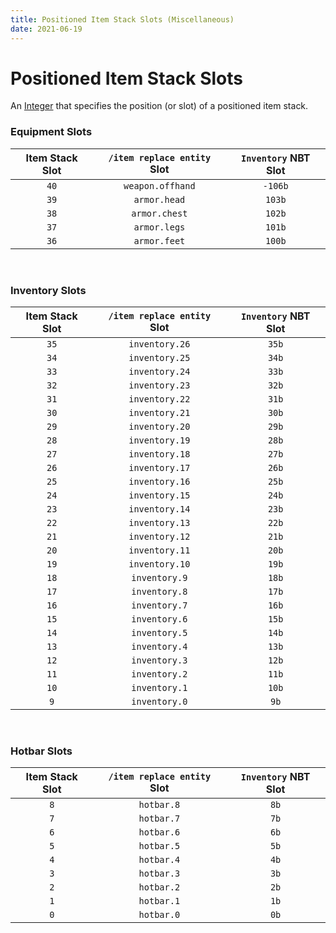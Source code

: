 ```yaml
---
title: Positioned Item Stack Slots (Miscellaneous)
date: 2021-06-19
---
```


# Positioned Item Stack Slots

An [Integer](../data_types/integer.md) that specifies the position (or slot) of a positioned item stack.


### Equipment Slots

  Item Stack Slot  |  `/item replace entity` Slot  |  `Inventory` NBT Slot  
:-----------------:|:-----------------------------:|:-----------------------:
  `40`             |  `weapon.offhand`             |  `-106b`
  `39`             |  `armor.head`                 |  `103b`
  `38`             |  `armor.chest`                |  `102b`
  `37`             |  `armor.legs`                 |  `101b`
  `36`             |  `armor.feet`                 |  `100b`

<br>


### Inventory Slots

  Item Stack Slot  |  `/item replace entity` Slot  |  `Inventory` NBT Slot  
:-----------------:|:-----------------------------:|:-----------------------:
  `35`             |  `inventory.26`               |  `35b`
  `34`             |  `inventory.25`               |  `34b`
  `33`             |  `inventory.24`               |  `33b`
  `32`             |  `inventory.23`               |  `32b`
  `31`             |  `inventory.22`               |  `31b`
  `30`             |  `inventory.21`               |  `30b`
  `29`             |  `inventory.20`               |  `29b`
  `28`             |  `inventory.19`               |  `28b`
  `27`             |  `inventory.18`               |  `27b`
  `26`             |  `inventory.17`               |  `26b`
  `25`             |  `inventory.16`               |  `25b`
  `24`             |  `inventory.15`               |  `24b`
  `23`             |  `inventory.14`               |  `23b`
  `22`             |  `inventory.13`               |  `22b`
  `21`             |  `inventory.12`               |  `21b`
  `20`             |  `inventory.11`               |  `20b`
  `19`             |  `inventory.10`               |  `19b`
  `18`             |  `inventory.9`                |  `18b`
  `17`             |  `inventory.8`                |  `17b`
  `16`             |  `inventory.7`                |  `16b`
  `15`             |  `inventory.6`                |  `15b`
  `14`             |  `inventory.5`                |  `14b`
  `13`             |  `inventory.4`                |  `13b`
  `12`             |  `inventory.3`                |  `12b`
  `11`             |  `inventory.2`                |  `11b`
  `10`             |  `inventory.1`                |  `10b`
  `9`              |  `inventory.0`                |  `9b`

<br>

### Hotbar Slots

  Item Stack Slot  |  `/item replace entity` Slot  |  `Inventory` NBT Slot  
:-----------------:|:-----------------------------:|:-----------------------:
  `8`              |  `hotbar.8`                   |  `8b`
  `7`              |  `hotbar.7`                   |  `7b`
  `6`              |  `hotbar.6`                   |  `6b`
  `5`              |  `hotbar.5`                   |  `5b`
  `4`              |  `hotbar.4`                   |  `4b`
  `3`              |  `hotbar.3`                   |  `3b`
  `2`              |  `hotbar.2`                   |  `2b`
  `1`              |  `hotbar.1`                   |  `1b`
  `0`              |  `hotbar.0`                   |  `0b`